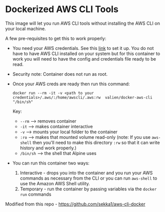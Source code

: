 # Dockerized AWS CLI Tools

This image will let you run AWS CLI tools without installing the AWS CLI on your local machine.

A few pre-requisites to get this to work properly:

* You need your AWS credentials. See this [link](http://docs.aws.amazon.com/cli/latest/userguide/cli-chap-getting-started.html) to set it up. You do not have to have AWS CLI installed on your system but for this container to work you will need to have the config and credentials file ready to be read.

* Security note: Container does not run as root. 

* Once your AWS creds are ready then run this command:

    `docker run --rm -it -v <path to your credentials>/.aws/:/home/awscli/.aws:rw  valien/docker-aws-cli "/bin/sh"`

    Key:

    * `--rm` --> removes container 
    * `-it` --> makes container interactive
    * `-v` --> mounts your local folder to the container
    * `:ro` --> makes that mounted volume read-only (note: If you use `aws-shell` then you'll need to make this directory `:rw` so that it can write history and work properly.) 
    * `/bin/sh` --> the shell that Alpine uses

* You can run this container two ways:
    1. Interactive - drops you into the container and you run your AWS commands as necessary from the CLI or you can run `aws-shell` to use the Amazon AWS Shell utility.
    2. Temporary - run the container by passing variables via the `docker run` commands
    
Modified from this repo - https://github.com/sekka1/aws-cli-docker
